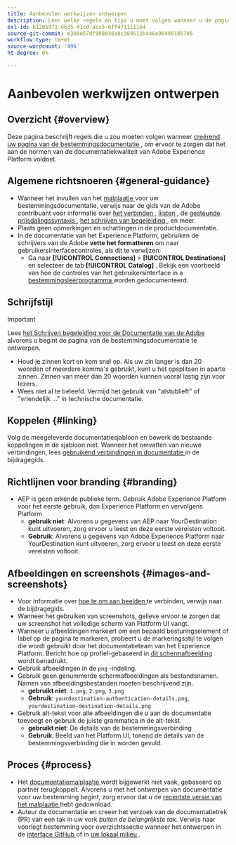 ```yaml
---
title: Aanbevolen werkwijzen ontwerpen
description: Leer welke regels en tips u moet volgen wanneer u de pagina met doeldocumentatie ontwerpt, om te controleren of deze voldoet aan de kwaliteitsnormen voor Adobe Experience Platform-documentatie.
exl-id: b12059f1-6635-41cd-acc5-6ff471111164
source-git-commit: e300e57df998836a8c388511b446e90499185705
workflow-type: tm+mt
source-wordcount: '496'
ht-degree: 0%

---
```


# Aanbevolen werkwijzen ontwerpen

## Overzicht {#overview}

Deze pagina beschrijft regels die u zou moeten volgen wanneer [ creërend uw pagina van de bestemmingsdocumentatie ](./documentation-instructions.md), om ervoor te zorgen dat het aan de normen van de documentatiekwaliteit van Adobe Experience Platform voldoet.

## Algemene richtsnoeren {#general-guidance}

* Wanneer het invullen van het [ malplaatje ](./self-service-template.md) voor uw bestemmingsdocumentatie, verwijs naar de gids van de Adobe contribuant voor informatie over [ het verbinden ](https://experienceleague.adobe.com/docs/contributor/contributor-guide/writing-essentials/linking.html), [ lijsten ](https://experienceleague.adobe.com/docs/contributor/contributor-guide/writing-essentials/markdown.html#tables), de [ gesteunde prijsdalingssyntaxis ](https://experienceleague.adobe.com/docs/contributor/contributor-guide/writing-essentials/markdown.html), [ het schrijven van begeleiding ](https://experienceleague.adobe.com/docs/contributor/contributor-guide/writing-essentials/general-writing-guidance.html), en meer.
* Plaats geen opmerkingen en schattingen in de productdocumentatie.
* In de documentatie van het Experience Platform, gebruiken de schrijvers van de Adobe **vette het formatteren** om naar gebruikersinterfacecontroles, als dit te verwijzen:
   * Ga naar **[!UICONTROL Connections]** > **[!UICONTROL Destinations]** en selecteer de tab **[!UICONTROL Catalog]** . Bekijk een voorbeeld van hoe de controles van het gebruikersinterface in a [ bestemmingsleerprogramma ](https://experienceleague.adobe.com/docs/experience-platform/destinations/ui/activate/activate-batch-profile-destinations.html#select-destination) worden gedocumenteerd.

## Schrijfstijl

>[!IMPORTANT]
>
>Lees [ het Schrijven begeleiding voor de Documentatie van de Adobe ](https://experienceleague.adobe.com/docs/contributor/contributor-guide/writing-essentials/general-writing-guidance.html) alvorens u begint de pagina van de bestemmingsdocumentatie te ontwerpen.

* Houd je zinnen kort en kom snel op. Als uw zin langer is dan 20 woorden of meerdere komma&#39;s gebruikt, kunt u het opsplitsen in aparte zinnen. Zinnen van meer dan 20 woorden kunnen vooral lastig zijn voor lezers.
* Wees niet al te beleefd. Vermijd het gebruik van &quot;alstublieft&quot; of &quot;vriendelijk ...&quot; in technische documentatie.

## Koppelen {#linking}

Volg de meegeleverde documentatiesjabloon en bewerk de bestaande koppelingen in de sjabloon niet. Wanneer het omvatten van nieuwe verbindingen, lees [ gebruikend verbindingen in documentatie ](https://experienceleague.adobe.com/docs/contributor/contributor-guide/writing-essentials/linking.html) in de bijdragegids.

## Richtlijnen voor branding {#branding}

* AEP is geen erkende publieke term. Gebruik Adobe Experience Platform voor het eerste gebruik, dan Experience Platform en vervolgens Platform.
   * **gebruik niet**: Alvorens u gegevens van AEP naar YourDestination kunt uitvoeren, zorg ervoor u leest en deze eerste vereisten voltooit.
   * **Gebruik**: Alvorens u gegevens van Adobe Experience Platform naar YourDestination kunt uitvoeren, zorg ervoor u leest en deze eerste vereisten voltooit.

## Afbeeldingen en screenshots {#images-and-screenshots}

* Voor informatie over [ hoe te om aan beelden ](https://experienceleague.adobe.com/docs/contributor/contributor-guide/writing-essentials/markdown.html#images) te verbinden, verwijs naar de bijdragegids.
* Wanneer het gebruiken van screenshots, gelieve ervoor te zorgen dat uw screenshot het volledige scherm van Platform UI vangt.
* Wanneer u afbeeldingen markeert om een bepaald besturingselement of label op de pagina te markeren, probeert u de markeringsstijl te volgen die wordt gebruikt door het documentatieteam van het Experience Platform. Bericht hoe op profiel-gebaseerd in [ dit schermafbeelding ](/help/destinations/catalog/cloud-storage/amazon-s3.md#export-type-frequency) wordt benadrukt.
* Gebruik afbeeldingen in de `png` -indeling.
* Gebruik geen genummerde schermafbeeldingen als bestandsnamen. Namen van afbeeldingsbestanden moeten beschrijvend zijn.
   * **gebruikt niet**: `1.png`, `2.png`, `3.png`
   * **Gebruik**: `yourdestination-authentication-details.png`, `yourdestination-destination-details.png`
* Gebruik alt-tekst voor alle afbeeldingen die u aan de documentatie toevoegt en gebruik de juiste grammatica in de alt-tekst.
   * **gebruikt niet**: De details van de bestemmingsverbinding
   * **Gebruik**: Beeld van het Platform UI, tonend de details van de bestemmingsverbinding die in worden gevuld.

## Proces {#process}

* Het [ documentatiemalplaatje ](./self-service-template.md) wordt bijgewerkt niet vaak, gebaseerd op partner terugkoppelt. Alvorens u met het ontwerpen van documentatie voor uw bestemming begint, zorg ervoor dat u de [ recentste versie van het malplaatje ](../assets/docs-framework/yourdestination-template.zip) hebt gedownload.
* Auteur de documentatie en creeer het verzoek van de documentatietrek (PR) van een tak in uw vork *buiten de belangrijkste tak*. Verwijs naar voorlegt bestemming voor overzichtssectie wanneer het ontwerpen in de [ interface GitHub ](./use-github-interface-to-create-documentation.md#submit-review) of in [ uw lokaal milieu ](./work-in-local-environment.md#submit-review).
